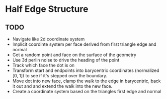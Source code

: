 # Half Edge Structure

## TODO
- Navigate like 2d coordinate system
- Implicit coordinte system per face derived from first triangle edge and normal
- Get a random point and face on the surface of the geometry
- Use 3d perlin noise to drive the heading of the point
- Track which face the dot is on
- Transform start and endpoints into barycentric coordinates (normalized [0, 1]) to see if it's stepped over the boundary.
- Move dot into new face, clamp the walk to the edge in barycentric, back it out and and extend the walk into the new face.
- Create a coordinate system based on the triangles first edge and normal
